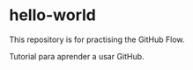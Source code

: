 # hello-world
This repository is for practising the GitHub Flow.

Tutorial para aprender a usar GitHub.
